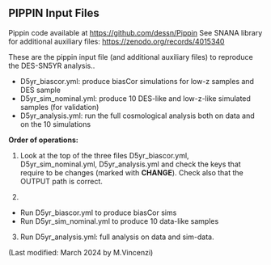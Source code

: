 ## PIPPIN Input Files 
Pippin code available at https://github.com/dessn/Pippin
See SNANA library for additional auxiliary files: https://zenodo.org/records/4015340

These are the pippin input file (and additional auxiliary files) to reproduce the DES-SN5YR analysis..

- D5yr_biascor.yml: produce biasCor simulations for low-z samples and DES sample
- D5yr_sim_nominal.yml: produce 10 DES-like and low-z-like simulated samples 
                      (for validation)
- D5yr_analysis.yml: run the full cosmological analysis both on data 
                   and on the 10 simulations

**Order of operations:**
1) Look at the top of the three files D5yr_biascor.yml, D5yr_sim_nominal.yml, D5yr_analysis.yml 
 and check the keys that require to be changes (marked with **CHANGE**). Check also that the OUTPUT path is correct.

2) 
  - Run D5yr_biascor.yml     to produce biasCor sims
  - Run D5yr_sim_nominal.yml to produce 10 data-like samples

3) Run D5yr_analysis.yml: full analysis on data and sim-data.


(Last modified: March 2024 by M.Vincenzi)  
